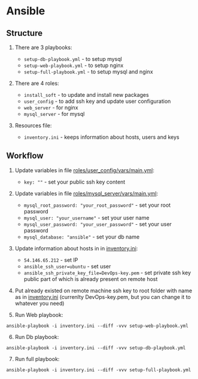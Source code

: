 # Ansible

## Structure

1. There are 3 playbooks:
   -  `setup-db-playbook.yml` - to setup mysql
   -  `setup-web-playbook.yml` - to setup nginx
   -  `setup-full-playbook.yml` - to setup mysql and nginx

1. There are 4 roles:
   - `install_soft` - to update and install new packages
   - `user_config` - to add ssh key and update user configuration
   - `web_server` - for nginx
   - `mysql_server` - for mysql

1. Resources file:
   - `inventory.ini` - keeps information about hosts, users and keys
  
## Workflow

1. Update variables in file [roles/user_config/vars/main.yml](roles/user_config/vars/main.yml):
   - `key: ""` - set your public ssh key content

2. Update variables in file [roles/mysql_server/vars/main.yml](roles/mysql_server/vars/main.yml):
   - `mysql_root_password: "your_root_password"` - set your root password
   - `mysql_user: "your_username"` - set your user name
   - `mysql_user_password: "your_user_password"` - set your user password
   - `mysql_database: "ansible"` - set your db name
  
3. Update information about hosts in in [inventory.ini](inventory.ini):
   - `54.146.65.212` - set IP
   - `ansible_ssh_user=ubuntu` - set user
   - `ansible_ssh_private_key_file=DevOps-key.pem` - set private ssh key public part of which is already present on remote host

4.   Put already existed on remote machine ssh key to root folder with name as in [inventory.ini](inventory.ini) (currenlty DevOps-key.pem, but you can change it to whatever you need)

5. Run Web playbook:
```
ansible-playbook -i inventory.ini --diff -vvv setup-web-playbook.yml
```

6. Run Db playbook:
```
ansible-playbook -i inventory.ini --diff -vvv setup-db-playbook.yml
```

7. Run full playbook:
```
ansible-playbook -i inventory.ini --diff -vvv setup-full-playbook.yml
```
